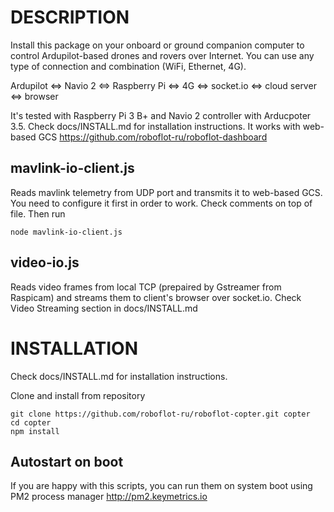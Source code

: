 # DESCRIPTION

Install this package on your onboard or ground companion computer to control Ardupilot-based drones and rovers over Internet.
You can use any type of connection and combination (WiFi, Ethernet, 4G).

Ardupilot <=> Navio 2 <=> Raspberry Pi <=> 4G <=> socket.io <=> cloud server <=> browser


It's tested with Raspberry Pi 3 B+ and Navio 2 controller with Arducpoter 3.5.
Check docs/INSTALL.md for installation instructions.
It works with web-based GCS https://github.com/roboflot-ru/roboflot-dashboard


## mavlink-io-client.js

Reads mavlink telemetry from UDP port and transmits it to web-based GCS.
You need to configure it first in order to work. Check comments on top of file.
Then run

    node mavlink-io-client.js


## video-io.js

Reads video frames from local TCP (prepaired by Gstreamer from Raspicam) and streams them to client's browser over socket.io.
Check Video Streaming section in docs/INSTALL.md



# INSTALLATION

Check docs/INSTALL.md for installation instructions.

Clone and install from repository

    git clone https://github.com/roboflot-ru/roboflot-copter.git copter
    cd copter
    npm install


## Autostart on boot

If you are happy with this scripts, you can run them on system boot using PM2 process manager
http://pm2.keymetrics.io


